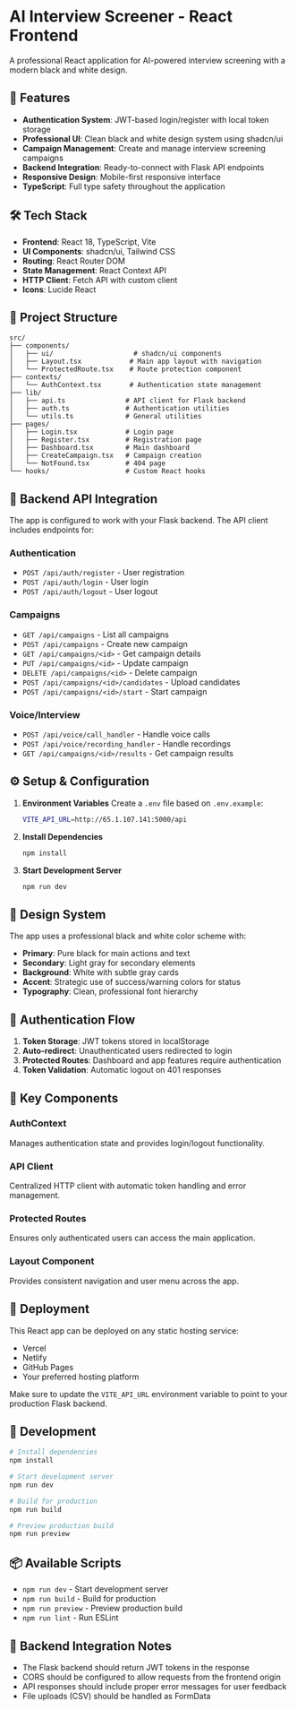 # AI Interview Screener - React Frontend

A professional React application for AI-powered interview screening with a modern black and white design.

## 🚀 Features

- **Authentication System**: JWT-based login/register with local token storage
- **Professional UI**: Clean black and white design system using shadcn/ui
- **Campaign Management**: Create and manage interview screening campaigns
- **Backend Integration**: Ready-to-connect with Flask API endpoints
- **Responsive Design**: Mobile-first responsive interface
- **TypeScript**: Full type safety throughout the application

## 🛠️ Tech Stack

- **Frontend**: React 18, TypeScript, Vite
- **UI Components**: shadcn/ui, Tailwind CSS
- **Routing**: React Router DOM
- **State Management**: React Context API
- **HTTP Client**: Fetch API with custom client
- **Icons**: Lucide React

## 📁 Project Structure

```
src/
├── components/
│   ├── ui/                    # shadcn/ui components
│   ├── Layout.tsx            # Main app layout with navigation
│   └── ProtectedRoute.tsx    # Route protection component
├── contexts/
│   └── AuthContext.tsx       # Authentication state management
├── lib/
│   ├── api.ts               # API client for Flask backend
│   ├── auth.ts              # Authentication utilities
│   └── utils.ts             # General utilities
├── pages/
│   ├── Login.tsx            # Login page
│   ├── Register.tsx         # Registration page
│   ├── Dashboard.tsx        # Main dashboard
│   ├── CreateCampaign.tsx   # Campaign creation
│   └── NotFound.tsx         # 404 page
└── hooks/                   # Custom React hooks
```

## 🔧 Backend API Integration

The app is configured to work with your Flask backend. The API client includes endpoints for:

### Authentication
- `POST /api/auth/register` - User registration
- `POST /api/auth/login` - User login
- `POST /api/auth/logout` - User logout

### Campaigns
- `GET /api/campaigns` - List all campaigns
- `POST /api/campaigns` - Create new campaign
- `GET /api/campaigns/<id>` - Get campaign details
- `PUT /api/campaigns/<id>` - Update campaign
- `DELETE /api/campaigns/<id>` - Delete campaign
- `POST /api/campaigns/<id>/candidates` - Upload candidates
- `POST /api/campaigns/<id>/start` - Start campaign

### Voice/Interview
- `POST /api/voice/call_handler` - Handle voice calls
- `POST /api/voice/recording_handler` - Handle recordings
- `GET /api/campaigns/<id>/results` - Get campaign results

## ⚙️ Setup & Configuration

1. **Environment Variables**
   Create a `.env` file based on `.env.example`:
   ```bash
   VITE_API_URL=http://65.1.107.141:5000/api
   ```

2. **Install Dependencies**
   ```bash
   npm install
   ```

3. **Start Development Server**
   ```bash
   npm run dev
   ```

## 🎨 Design System

The app uses a professional black and white color scheme with:
- **Primary**: Pure black for main actions and text
- **Secondary**: Light gray for secondary elements
- **Background**: White with subtle gray cards
- **Accent**: Strategic use of success/warning colors for status
- **Typography**: Clean, professional font hierarchy

## 🔐 Authentication Flow

1. **Token Storage**: JWT tokens stored in localStorage
2. **Auto-redirect**: Unauthenticated users redirected to login
3. **Protected Routes**: Dashboard and app features require authentication
4. **Token Validation**: Automatic logout on 401 responses

## 📱 Key Components

### AuthContext
Manages authentication state and provides login/logout functionality.

### API Client
Centralized HTTP client with automatic token handling and error management.

### Protected Routes
Ensures only authenticated users can access the main application.

### Layout Component
Provides consistent navigation and user menu across the app.

## 🚀 Deployment

This React app can be deployed on any static hosting service:
- Vercel
- Netlify
- GitHub Pages
- Your preferred hosting platform

Make sure to update the `VITE_API_URL` environment variable to point to your production Flask backend.

## 🔧 Development

```bash
# Install dependencies
npm install

# Start development server
npm run dev

# Build for production
npm run build

# Preview production build
npm run preview
```

## 📦 Available Scripts

- `npm run dev` - Start development server
- `npm run build` - Build for production
- `npm run preview` - Preview production build
- `npm run lint` - Run ESLint

## 🤝 Backend Integration Notes

- The Flask backend should return JWT tokens in the response
- CORS should be configured to allow requests from the frontend origin
- API responses should include proper error messages for user feedback
- File uploads (CSV) should be handled as FormData
